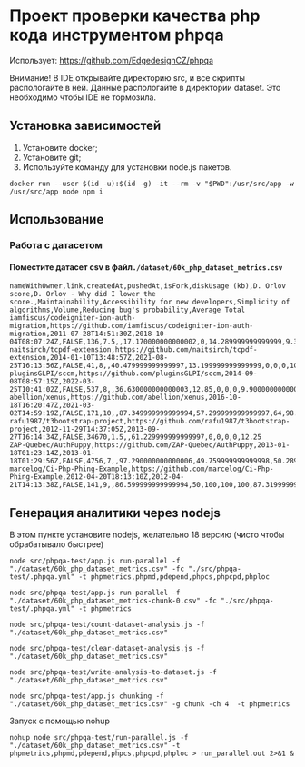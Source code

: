 # Проект проверки качества php кода инструментом phpqa
Использует: https://github.com/EdgedesignCZ/phpqa

Внимание! В IDE открывайте директорию src, и все скрипты распологайте в ней. 
Данные распологайте в директории dataset.
Это необходимо чтобы IDE не тормозила.

## Установка зависимостей
1) Установите docker;
2) Установите git;
3) Используйте команду для установки node.js пакетов.
```shell
docker run --user $(id -u):$(id -g) -it --rm -v "$PWD":/usr/src/app -w /usr/src/app node npm i
```

## Использование
### Работа с датасетом
#### Поместите датасет csv в файл`./dataset/60k_php_dataset_metrics.csv`
```csv
nameWithOwner,link,createdAt,pushedAt,isFork,diskUsage (kb),D. Orlov score,D. Orlov - Why did I lower the score.,Maintainability,Accessibility for new developers,Simplicity of algorithms,Volume,Reducing bug's probability,Average Total
iamfiscus/codeigniter-ion-auth-migration,https://github.com/iamfiscus/codeigniter-ion-auth-migration,2011-07-28T14:51:30Z,2018-10-04T08:07:24Z,FALSE,136,7.5,,17.170000000000002,0,14.289999999999999,9.3800000000000008,0,8.1699999999999999
naitsirch/tcpdf-extension,https://github.com/naitsirch/tcpdf-extension,2014-01-10T13:48:57Z,2021-08-25T16:13:56Z,FALSE,41,8,,40.479999999999997,13.199999999999999,0,0,0,10.74
pluginsGLPI/sccm,https://github.com/pluginsGLPI/sccm,2014-09-08T08:57:15Z,2022-03-25T10:41:02Z,FALSE,537,8,,36.630000000000003,12.85,0,0,0,9.9000000000000004
abellion/xenus,https://github.com/abellion/xenus,2016-10-18T16:20:47Z,2021-03-02T14:59:19Z,FALSE,171,10,,87.349999999999994,57.299999999999997,64,98.590000000000003,91.799999999999997,79.810000000000002
rafu1987/t3bootstrap-project,https://github.com/rafu1987/t3bootstrap-project,2012-11-29T14:37:05Z,2013-09-27T16:14:34Z,FALSE,34670,1.5,,61.229999999999997,0,0,0,0,12.25
ZAP-Quebec/AuthPuppy,https://github.com/ZAP-Quebec/AuthPuppy,2013-01-18T01:23:14Z,2013-01-18T01:29:56Z,FALSE,4756,7,,97.290000000000006,49.759999999999998,50.289999999999999,100,93.439999999999998,78.159999999999997
marcelog/Ci-Php-Phing-Example,https://github.com/marcelog/Ci-Php-Phing-Example,2012-04-20T18:13:10Z,2012-04-21T14:13:38Z,FALSE,141,9,,86.599999999999994,50,100,100,100,87.319999999999993
```

## Генерация аналитики через nodejs

В этом пункте установите nodejs, желательно 18 версию (чисто чтобы обрабатывало быстрее)
```shell
node src/phpqa-test/app.js run-parallel -f "./dataset/60k_php_dataset_metrics.csv" -fc "./src/phpqa-test/.phpqa.yml" -t phpmetrics,phpmd,pdepend,phpcs,phpcpd,phploc
```
```shell
node src/phpqa-test/app.js run-parallel -f "./dataset/60k_php_dataset_metrics-chunk-0.csv" -fc "./src/phpqa-test/.phpqa.yml" -t phpmetrics
```

```shell
node src/phpqa-test/count-dataset-analysis.js -f "./dataset/60k_php_dataset_metrics.csv"
```

```shell
node src/phpqa-test/clear-dataset-analysis.js -f "./dataset/60k_php_dataset_metrics.csv"
```

```shell
node src/phpqa-test/write-analysis-to-dataset.js -f "./dataset/60k_php_dataset_metrics.csv"
```

```shell
node src/phpqa-test/app.js chunking -f "./dataset/60k_php_dataset_metrics.csv" -g chunk -ch 4  -t phpmetrics
```

Запуск с помощью nohup
```shell
nohup node src/phpqa-test/run-parallel.js -f "./dataset/60k_php_dataset_metrics.csv" -t phpmetrics,phpmd,pdepend,phpcs,phpcpd,phploc > run_parallel.out 2>&1 &
```